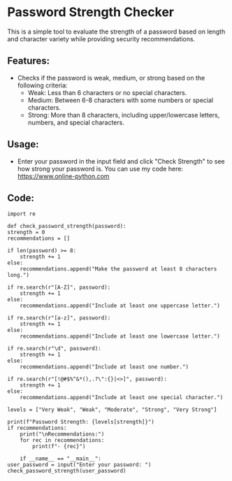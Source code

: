 # Password Strength Checker

This is a simple tool to evaluate the strength of a password based on length and character variety while providing security recommendations.

## Features:
- Checks if the password is weak, medium, or strong based on the following criteria:
  - Weak: Less than 6 characters or no special characters.
  - Medium: Between 6-8 characters with some numbers or special characters.
  - Strong: More than 8 characters, including upper/lowercase letters, numbers, and special characters.


## Usage:
- Enter your password in the input field and click "Check Strength" to see how strong your password is.
You can use my code here: https://www.online-python.com

## Code: 
    import re

    def check_password_strength(password):
    strength = 0
    recommendations = []

    if len(password) >= 8:
        strength += 1
    else:
        recommendations.append("Make the password at least 8 characters long.")

    if re.search(r"[A-Z]", password):
        strength += 1
    else:
        recommendations.append("Include at least one uppercase letter.")

    if re.search(r"[a-z]", password):
        strength += 1
    else:
        recommendations.append("Include at least one lowercase letter.")

    if re.search(r"\d", password):
        strength += 1
    else:
        recommendations.append("Include at least one number.")

    if re.search(r"[!@#$%^&*(),.?\":{}|<>]", password):
        strength += 1
    else:
        recommendations.append("Include at least one special character.")

    levels = ["Very Weak", "Weak", "Moderate", "Strong", "Very Strong"]
    
    print(f"Password Strength: {levels[strength]}")
    if recommendations:
        print("\nRecommendations:")
        for rec in recommendations:
            print(f"- {rec}")

        if __name__ == "__main__":
    user_password = input("Enter your password: ")
    check_password_strength(user_password)

